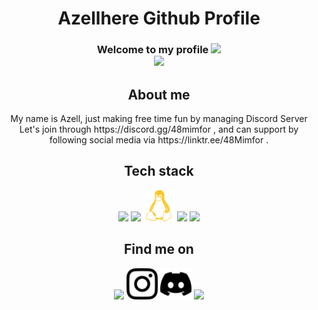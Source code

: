 <h1 align="center">Azellhere Github Profile</h1>

<h3 align="center">
    Welcome to my profile
    <img src="https://media.giphy.com/media/hvRJCLFzcasrR4ia7z/giphy.gif" width="25"><br>
    <!-- Typing Effect -->
    <img src="https://readme-typing-svg.herokuapp.com?color=04a4fc&center=true&vCenter=true&lines=Just+look+and+understand;48Mimfor+Community&font=Fira+Code">
</h3>

<div align="center">  <h2>About me</h2>
 <div align="center">
<p>My name is Azell, just making free time fun by managing Discord Server
  Let's join through https://discord.gg/48mimfor , and can support by following social media via https://linktr.ee/48Mimfor .</p>

<h2>Tech stack</h2>
<div align="center">
    <!-- Icon Tech stack -->
    <a href="https://python.org/"><img src="https://raw.githubusercontent.com/danielcranney/profileme-dev/main/public/icons/skills/python-colored.svg" width="50"></a>
    <a href="https://www.w3schools.com/js/"><img src="https://raw.githubusercontent.com/danielcranney/profileme-dev/main/public/icons/skills/javascript-colored.svg" width="50"></a>
    <a href="https://www.linux.org/"><img src="https://raw.githubusercontent.com/danielcranney/profileme-dev/main/public/icons/skills/linux-colored.svg" width="50"></a>
    <a href="https://nodejs.org/en/"><img src="https://raw.githubusercontent.com/danielcranney/profileme-dev/main/public/icons/skills/nodejs-colored.svg" width="50"></a>
    <a href="https://flask.palletsprojects.com/en/3.0.x/api/"><img src="https://raw.githubusercontent.com/danielcranney/profileme-dev/main/public/icons/skills/flask.svg" width="50"></a>
   

<h2>Find me on</h2>
<div align="center">
    <!-- Icon Sosmed -->
    <a href="https://github.com/Azellhere-mf"><img src="https://raw.githubusercontent.com/danielcranney/profileme-dev/main/public/icons/socials/github-dark.svg" width=50></a>
    <a href="https://www.instagram.com/azellhere_/"><img src="https://raw.githubusercontent.com/danielcranney/profileme-dev/main/public/icons/socials/instagram-dark.svg" width=50></a>
    <a href="https://discord.com/users/1236520437983477793"><img src="https://raw.githubusercontent.com/danielcranney/profileme-dev/main/public/icons/socials/discord-dark.svg" width=50></a>
    <a href="mailto:khancill1234@gmail.com"><img src="https://img.icons8.com/ios-filled/50/FFFFFF/secured-letter--v1.png" width=50></a>

</div>
